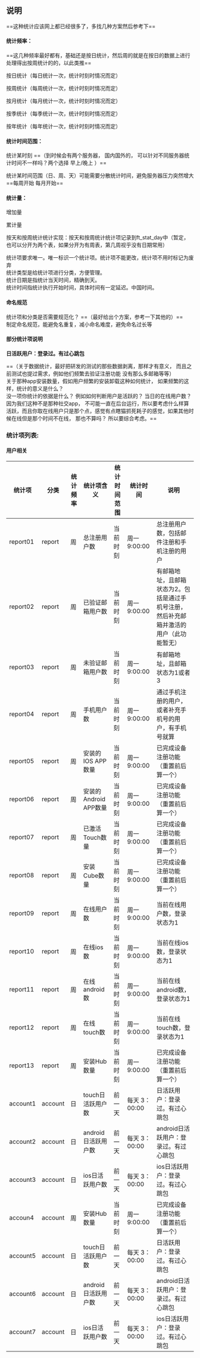 ## 说明

==这种统计应该网上都已经很多了，多找几种方案然后参考下==

#### 统计频率：

==这几种频率最好都有，基础还是按日统计，然后周的就是在按日的数据上进行处理得出按周统计的的，以此类推==

按日统计（每日统计一次，统计时刻时情况而定）

按周统计（每周统计一次，统计时刻时情况而定）

按月统计（每月统计一次，统计时刻时情况而定）

按季统计（每季统计一次，统计时刻时情况而定）

按年统计（每年统计一次，统计时刻时情况而定）

#### 统计时间范围：

统计某时刻 ==（到时候会有两个服务器， 国内国外的， 可以针对不同服务器统计时间不一样吗？两个选择  早上/晚上 ）==

统计某时间范围（日、周、天）可能需要分散统计时间，避免服务器压力突然增大   ==每周开始 每月开始==

#### 统计量：

增加量

累计量

按天和按周统计统计实现：按天和按周统计统计项记录到ft\_stat\_day中（暂定，也可以分开为两个表，如果分开为有周表，第几周视乎没有日期常用）

统计项要求唯一。唯一标识一个统计项。统计项不能更改，统计项不用时标记为废弃  
统计类型是给统计项进行分类，方便管理。  
统计日期是指统计当天时间，精确到天。  
统计时间指统计执行开始时间，具体时间有一定延迟。中国时间。

#### 命名规范

统计项和分类是否需要规范化？  ==（最好给出个方案，参考一下其他的）==  
制定命名规范，能避免名重复，减小命名难度，避免命名过长等

#### 部分统计项说明

**日活跃用户：登录过。有过心跳包**

==（关于数据统计，最好把研发的测试的那些数据剥离，那样才有意义， 而且之前测试也提过需求，例如他们频繁去验证注册功能 没有那么多邮箱等等）  
关于那种app安装数量，假如用户频繁的安装卸载这种如何统计， 如果频繁的这样，统计的意义是什么？  
没一项你统计的依据是什么？ 例如如何判断用户是活跃的？ 当日的在线用户数？ 因为我们这种不是那种社交app， 不可能一直在后台运行，所以要考虑什么样算活跃，而且你取在线用户只是那个点，感觉有点瞎猫抓死耗子的感觉，如果其他时候在线但是那个时间不在线， 那也不算吗？ 所以要综合考虑。==

### 统计项列表:

#### 用户相关

| 统计项 | 分类 | 统计频率 | 统计项含义 | 统计时间范围 | 统计时间 | 说明 |
| --- | --- | --- | --- | --- | --- | --- |
| report01 | report | 周 | 总注册用户数 | 当前时刻 | 周一 9:00:00 | 总注册用户数，包括邮件注册和手机注册的用户 |
| report02 | report | 周 | 已验证邮箱用户数 | 当前时刻 | 周一 9:00:00 | 有邮箱地址，且邮箱状态为2。包括是通过手机号注册，然后补充邮箱并激活的用户（此功能暂无） |
| report03 | report | 周 | 未验证邮箱用户数 | 当前时刻 | 周一 9:00:00 | 有邮箱地址，且邮箱状态为1或者3 |
| report04 | report | 周 | 手机用户数 | 当前时刻 | 周一 9:00:00 | 通过手机注册的用户，或者补充手机号的用户，有手机号就算 |
| report05 | report | 周 | 安装的IOS APP数量 | 当前时刻 | 周一 9:00:00 | 已完成设备注册功能 （重置前后算一个） |
| report06 | report | 周 | 安装的Android APP数量 | 当前时刻 | 周一 9:00:00 | 已完成设备注册功能（重置前后算一个） |
| report07 | report | 周 | 已激活Touch数量 | 当前时刻 | 周一 9:00:00 | 已完成设备注册功能（重置前后算一个） |
| report08 | report | 周 | 安装Cube数量 | 当前时刻 | 周一 9:00:00 | 已完成设备注册功能（重置前后算一个） |
| report09 | report | 周 | 在线用户数 | 当前时刻 | 周一 9:00:00 | 当前在线用户数，登录状态为1 |
| report10 | report | 周 | 在线ios数 | 当前时刻 | 周一 9:00:00 | 当前在线ios数，登录状态为1 |
| report11 | report | 周 | 在线android数 | 当前时刻 | 周一 9:00:00 | 当前在线android数，登录状态为1 |
| report12 | report | 周 | 在线touch数 | 当前时刻 | 周一 9:00:00 | 当前在线touch数，登录状态为1 |
| report13 | report | 周 | 安装Hub数量 | 当前时刻 | 周一 9:00:00 | 已完成设备注册功能（重置前后算一个） |
| account1 | account | 日 | touch日活跃用户数 | 前一天 | 每天 3：00:00 | 日活跃用户：登录过。有过心跳包 |
| account2 | account | 日 | android日活跃用户数 | 前一天 | 每天 3：00:00 | android日活跃用户：登录过。有过心跳包 |
| account3 | account | 日 | ios日活跃用户数 | 前一天 | 每天 3：00:00 | ios日活跃用户：登录过。有过心跳包 |
| accoun4 | account | 周 | 安装Hub数量 | 当前时刻 | 周一 9:00:00 | 已完成设备注册功能（重置前后算一个） |
| account5 | account | 日 | touch日活跃用户数 | 前一天 | 每天 3：00:00 | 日活跃用户：登录过。有过心跳包 |
| account6 | account | 日 | android日活跃用户数 | 前一天 | 每天 3：00:00 | android日活跃用户：登录过。有过心跳包 |
| account7 | account | 日 | ios日活跃用户数 | 前一天 | 每天 3：00:00 | ios日活跃用户：登录过。有过心跳包 |



